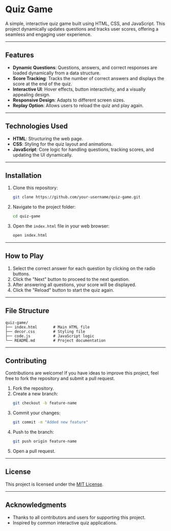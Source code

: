 # Quiz Game

A simple, interactive quiz game built using HTML, CSS, and JavaScript. This project dynamically updates questions and tracks user scores, offering a seamless and engaging user experience.

---

## Features

- **Dynamic Questions**: Questions, answers, and correct responses are loaded dynamically from a data structure.
- **Score Tracking**: Tracks the number of correct answers and displays the score at the end of the quiz.
- **Interactive UI**: Hover effects, button interactivity, and a visually appealing design.
- **Responsive Design**: Adapts to different screen sizes.
- **Replay Option**: Allows users to reload the quiz and play again.

---

## Technologies Used

- **HTML**: Structuring the web page.
- **CSS**: Styling for the quiz layout and animations.
- **JavaScript**: Core logic for handling questions, tracking scores, and updating the UI dynamically.

---

## Installation

1. Clone this repository:
    ```bash
    git clone https://github.com/your-username/quiz-game.git
    ```

2. Navigate to the project folder:
    ```bash
    cd quiz-game
    ```

3. Open the `index.html` file in your web browser:
    ```bash
    open index.html
    ```

---

## How to Play

1. Select the correct answer for each question by clicking on the radio buttons.
2. Click the "Next" button to proceed to the next question.
3. After answering all questions, your score will be displayed.
4. Click the "Reload" button to start the quiz again.

---

## File Structure

```
quiz-game/
├── index.html       # Main HTML file
├── decor.css        # Styling file
├── code.js          # JavaScript logic
└── README.md        # Project documentation
```

---

## Contributing

Contributions are welcome! If you have ideas to improve this project, feel free to fork the repository and submit a pull request.

1. Fork the repository.
2. Create a new branch:
    ```bash
    git checkout -b feature-name
    ```
3. Commit your changes:
    ```bash
    git commit -m "Added new feature"
    ```
4. Push to the branch:
    ```bash
    git push origin feature-name
    ```
5. Open a pull request.

---

## License

This project is licensed under the [MIT License](LICENSE).

---

## Acknowledgments

- Thanks to all contributors and users for supporting this project.
- Inspired by common interactive quiz applications.
